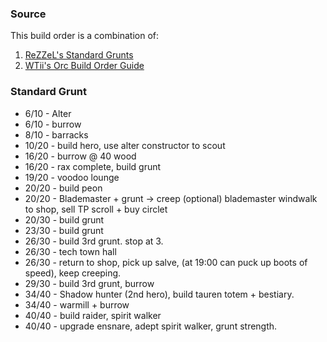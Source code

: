 ### Source
This build order is a combination of:
1. [ReZZeL's Standard Grunts](https://www.youtube.com/watch?v=m6oMSE3WjaU)
2. [WTii's Orc Build Order Guide](https://www.youtube.com/watch?v=s-S6odYyZ4E)

### Standard Grunt
- 6/10 - Alter
- 6/10 - burrow
- 8/10 - barracks
- 10/20 - build hero, use alter constructor to scout
- 16/20 - burrow @ 40 wood
- 16/20 - rax complete, build grunt
- 19/20 - voodoo lounge
- 20/20 - build peon
- 20/20 - Blademaster + grunt -> creep (optional) blademaster windwalk to shop, sell TP scroll + buy circlet
- 20/30 - build grunt
- 23/30 - build grunt
- 26/30 - build 3rd grunt. stop at 3.
- 26/30 - tech town hall
- 26/30 - return to shop, pick up salve, (at 19:00 can puck up boots of speed), keep creeping.
- 29/30 - build 3rd grunt, burrow
- 34/40 - Shadow hunter (2nd hero), build tauren totem + bestiary.
- 34/40 - warmill + burrow
- 40/40 - build raider, spirit walker
- 40/40 - upgrade ensnare, adept spirit walker, grunt strength.